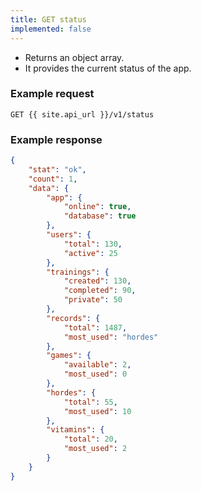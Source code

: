 ```yaml
---
title: GET status
implemented: false
---
```


- Returns an object array.  
- It provides the current status of the app.


### Example request

```
GET {{ site.api_url }}/v1/status
```

### Example response

```json
{
	"stat": "ok",
	"count": 1,
	"data": {
		"app": {
			"online": true,
			"database": true
		},
		"users": {
			"total": 130,
			"active": 25
		},
		"trainings": {
			"created": 130,
			"completed": 90,
			"private": 50
		},
		"records": {
			"total": 1487,
			"most_used": "hordes"
		},
		"games": {
			"available": 2,
			"most_used": 0
		},	
		"hordes": {
			"total": 55,
			"most_used": 10
		},
		"vitamins": {
			"total": 20,
			"most_used": 2
		}
	}
}
```